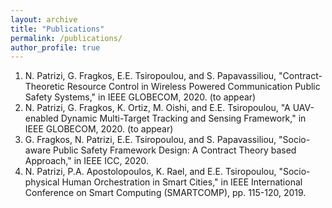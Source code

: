 ```yaml
---
layout: archive
title: "Publications"
permalink: /publications/
author_profile: true
---
```

1. N. Patrizi, G. Fragkos, E.E. Tsiropoulou, and S. Papavassiliou, "Contract-Theoretic Resource Control in Wireless Powered Communication Public Safety Systems," in IEEE GLOBECOM, 2020. (to appear)
2. N. Patrizi, G. Fragkos, K. Ortiz, M. Oishi, and E.E. Tsiropoulou, "A UAV-enabled Dynamic Multi-Target Tracking and Sensing Framework," in IEEE GLOBECOM, 2020. (to appear)
3. G. Fragkos, N. Patrizi, E.E. Tsiropoulou, and S. Papavassiliou, "Socio-aware Public Safety Framework Design: A Contract Theory based Approach," in IEEE ICC, 2020. 
4. N. Patrizi, P.A. Apostolopoulos, K. Rael, and E.E. Tsiropoulou, "Socio-physical Human Orchestration in Smart Cities," in IEEE International Conference on Smart Computing (SMARTCOMP), pp. 115-120, 2019.

